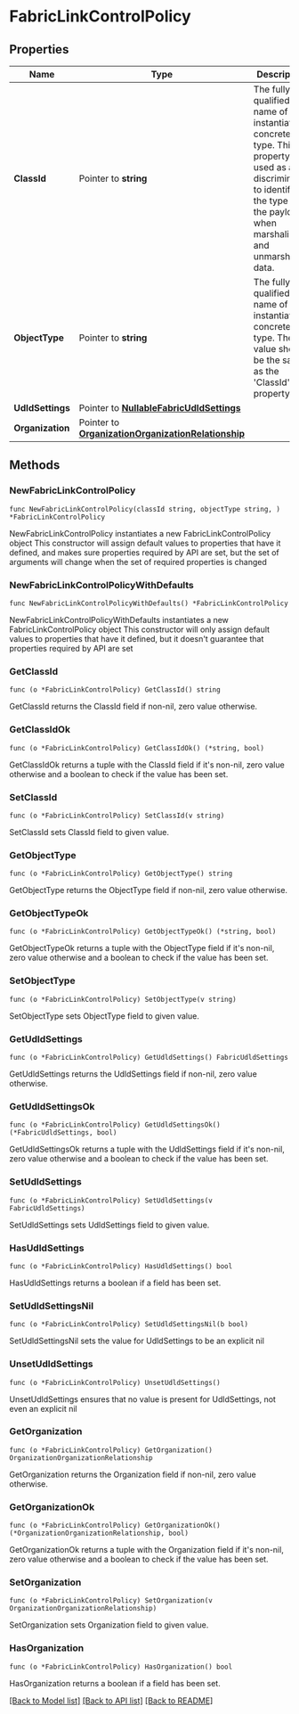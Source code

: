 # FabricLinkControlPolicy

## Properties

Name | Type | Description | Notes
------------ | ------------- | ------------- | -------------
**ClassId** | Pointer to **string** | The fully-qualified name of the instantiated, concrete type. This property is used as a discriminator to identify the type of the payload when marshaling and unmarshaling data. | [default to "fabric.LinkControlPolicy"]
**ObjectType** | Pointer to **string** | The fully-qualified name of the instantiated, concrete type. The value should be the same as the &#39;ClassId&#39; property. | [default to "fabric.LinkControlPolicy"]
**UdldSettings** | Pointer to [**NullableFabricUdldSettings**](FabricUdldSettings.md) |  | [optional] 
**Organization** | Pointer to [**OrganizationOrganizationRelationship**](OrganizationOrganizationRelationship.md) |  | [optional] 

## Methods

### NewFabricLinkControlPolicy

`func NewFabricLinkControlPolicy(classId string, objectType string, ) *FabricLinkControlPolicy`

NewFabricLinkControlPolicy instantiates a new FabricLinkControlPolicy object
This constructor will assign default values to properties that have it defined,
and makes sure properties required by API are set, but the set of arguments
will change when the set of required properties is changed

### NewFabricLinkControlPolicyWithDefaults

`func NewFabricLinkControlPolicyWithDefaults() *FabricLinkControlPolicy`

NewFabricLinkControlPolicyWithDefaults instantiates a new FabricLinkControlPolicy object
This constructor will only assign default values to properties that have it defined,
but it doesn't guarantee that properties required by API are set

### GetClassId

`func (o *FabricLinkControlPolicy) GetClassId() string`

GetClassId returns the ClassId field if non-nil, zero value otherwise.

### GetClassIdOk

`func (o *FabricLinkControlPolicy) GetClassIdOk() (*string, bool)`

GetClassIdOk returns a tuple with the ClassId field if it's non-nil, zero value otherwise
and a boolean to check if the value has been set.

### SetClassId

`func (o *FabricLinkControlPolicy) SetClassId(v string)`

SetClassId sets ClassId field to given value.


### GetObjectType

`func (o *FabricLinkControlPolicy) GetObjectType() string`

GetObjectType returns the ObjectType field if non-nil, zero value otherwise.

### GetObjectTypeOk

`func (o *FabricLinkControlPolicy) GetObjectTypeOk() (*string, bool)`

GetObjectTypeOk returns a tuple with the ObjectType field if it's non-nil, zero value otherwise
and a boolean to check if the value has been set.

### SetObjectType

`func (o *FabricLinkControlPolicy) SetObjectType(v string)`

SetObjectType sets ObjectType field to given value.


### GetUdldSettings

`func (o *FabricLinkControlPolicy) GetUdldSettings() FabricUdldSettings`

GetUdldSettings returns the UdldSettings field if non-nil, zero value otherwise.

### GetUdldSettingsOk

`func (o *FabricLinkControlPolicy) GetUdldSettingsOk() (*FabricUdldSettings, bool)`

GetUdldSettingsOk returns a tuple with the UdldSettings field if it's non-nil, zero value otherwise
and a boolean to check if the value has been set.

### SetUdldSettings

`func (o *FabricLinkControlPolicy) SetUdldSettings(v FabricUdldSettings)`

SetUdldSettings sets UdldSettings field to given value.

### HasUdldSettings

`func (o *FabricLinkControlPolicy) HasUdldSettings() bool`

HasUdldSettings returns a boolean if a field has been set.

### SetUdldSettingsNil

`func (o *FabricLinkControlPolicy) SetUdldSettingsNil(b bool)`

 SetUdldSettingsNil sets the value for UdldSettings to be an explicit nil

### UnsetUdldSettings
`func (o *FabricLinkControlPolicy) UnsetUdldSettings()`

UnsetUdldSettings ensures that no value is present for UdldSettings, not even an explicit nil
### GetOrganization

`func (o *FabricLinkControlPolicy) GetOrganization() OrganizationOrganizationRelationship`

GetOrganization returns the Organization field if non-nil, zero value otherwise.

### GetOrganizationOk

`func (o *FabricLinkControlPolicy) GetOrganizationOk() (*OrganizationOrganizationRelationship, bool)`

GetOrganizationOk returns a tuple with the Organization field if it's non-nil, zero value otherwise
and a boolean to check if the value has been set.

### SetOrganization

`func (o *FabricLinkControlPolicy) SetOrganization(v OrganizationOrganizationRelationship)`

SetOrganization sets Organization field to given value.

### HasOrganization

`func (o *FabricLinkControlPolicy) HasOrganization() bool`

HasOrganization returns a boolean if a field has been set.


[[Back to Model list]](../README.md#documentation-for-models) [[Back to API list]](../README.md#documentation-for-api-endpoints) [[Back to README]](../README.md)



